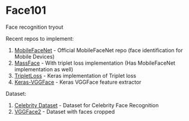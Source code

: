 # Face101
Face recognition tryout


Recent repos to implement:
1. [MobileFaceNet](https://github.com/sirius-ai/MobileFaceNet_TF) - Official MobileFaceNet repo (face identification for Mobile Devices)
1. [MassFace](https://github.com/yule-li/MassFace) - With triplet loss implementation (Has MobileFaceNet implementation as well)
1. [TripletLoss](https://github.com/AdrianUng/keras-triplet-loss-mnist) - Keras implementation of Triplet loss
1. [Keras-VGGFace](https://github.com/rcmalli/keras-vggface) - Keras VGGFace feature extractor

Dataset:
1. [Celebrity Dataset](https://github.com/prateekmehta59/Celebrity-Face-Recognition-Dataset) - Dataset for Celebrity Face Recognition
1. [VGGFace2](http://www.robots.ox.ac.uk/~vgg/data/vgg_face2/data_infor.html) - Dataset with faces cropped
